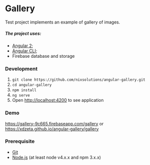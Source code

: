 # Gallery

Test project implements an example of gallery of images.

##### The project uses:
* [Angular 2](https://angular.io/);
* [Angular CLI](https://cli.angular.io/);
* Firebase database and storage

### Development
1. `git clone https://github.com/nixsolutions/angular-gallery.git`
2. `cd angular-gallery`
3. `npm install`
4. `ng serve`
5. Open [http://localhost:4200](http://localhost:4200) to see application

### Demo

https://gallery-9c665.firebaseapp.com/gallery
or
https://xdzeta.github.io/angular-gallery/gallery

### Prerequisite
* [Git](https://git-scm.com/downloads)
* [Node.js](https://nodejs.org/en/download/) (at least node v4.x.x and npm 3.x.x)
